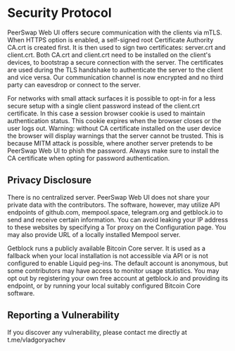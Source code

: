 # Security Protocol

PeerSwap Web UI offers secure communication with the clients via mTLS. When HTTPS option is enabled, a self-signed root Certificate Authority CA.crt is created first. It is then used to sign two certificates: server.crt and client.crt. Both CA.crt and client.crt need to be installed on the client's devices, to bootstrap a secure connection with the server. The certificates are used during the TLS handshake to authenticate the server to the client and vice versa. Our communication channel is now encrypted and no third party can eavesdrop or connect to the server.

For networks with small attack surfaces it is possible to opt-in for a less secure setup with a single client password instead of the client.crt certificate. In this case a session browser cookie is used to maintain authentication status. This cookie expires when the browser closes or the user logs out. Warning: without CA certificate installed on the user device the browser will display warnings that the server cannot be trusted. This is because MITM attack is possible, where another server pretends to be PeerSwap Web UI to phish the password. Always make sure to install the CA certificate when opting for password authentication.  

## Privacy Disclosure

There is no centralized server. PeerSwap Web UI does not share your private data with the contributors. The software, however, may utilize API endpoints of github.com, mempool.space, telegram.org and getblock.io to send and receive certain information. You can avoid leaking your IP address to these websites by specifying a Tor proxy on the Configuration page. You may also provide URL of a locally installed Mempool server. 

Getblock runs a publicly available Bitcoin Core server. It is used as a fallback when your local installation is not accessible via API or is not configured to enable Liquid peg-ins. The default account is anonymous, but some contributors may have access to monitor usage statistics. You may opt out by registering your own free account at getblock.io and providing its endpoint, or by running your local suitably configured Bitcoin Core software.

## Reporting a Vulnerability

If you discover any vulnerability, please contact me directly at t.me/vladgoryachev
